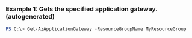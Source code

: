 ### Example 1: Gets the specified application gateway. (autogenerated)
```powershell
PS C:\> Get-AzApplicationGateway -ResourceGroupName MyResourceGroup
```

